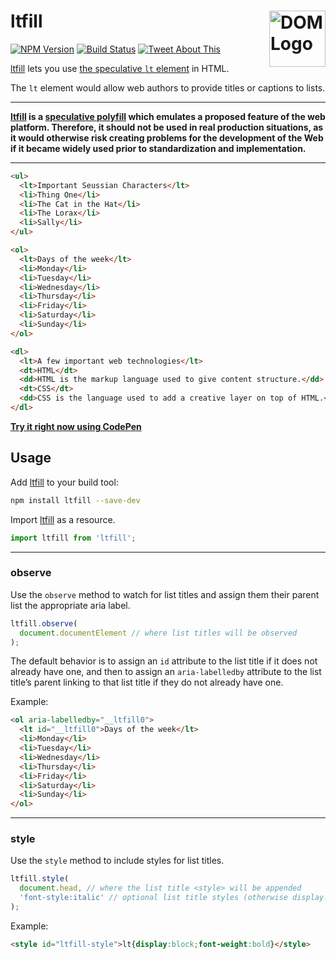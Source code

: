 # ltfill [<img src="https://resources.whatwg.org/logo-dom.svg" alt="DOM Logo" width="90" height="90" align="right">][ltfill]

[![NPM Version][npm-img]][npm-url]
[![Build Status][cli-img]][cli-url]
[![Tweet About This][soc-img]][soc-url]

[ltfill] lets you use [the speculative `lt` element] in HTML.

The `lt` element would allow web authors to provide titles or captions to lists.

---

**[ltfill] is a [speculative polyfill] which emulates a proposed feature of the
web platform. Therefore, it should not be used in real production situations,
as it would otherwise risk creating problems for the development of the Web if
it became widely used prior to standardization and implementation.**

---

```html
<ul>
  <lt>Important Seussian Characters</lt>
  <li>Thing One</li>
  <li>The Cat in the Hat</li>
  <li>The Lorax</li>
  <li>Sally</li>
</ul>
```

```html
<ol>
  <lt>Days of the week</lt>
  <li>Monday</li>
  <li>Tuesday</li>
  <li>Wednesday</li>
  <li>Thursday</li>
  <li>Friday</li>
  <li>Saturday</li>
  <li>Sunday</li>
</ol>
```

```html
<dl>
  <lt>A few important web technologies</lt>
  <dt>HTML</dt>
  <dd>HTML is the markup language used to give content structure.</dd>
  <dt>CSS</dt>
  <dd>CSS is the language used to add a creative layer on top of HTML.</dd>
</dl>
```

**[Try it right now using CodePen]**

## Usage

Add [ltfill] to your build tool:

```bash
npm install ltfill --save-dev
```

Import [ltfill] as a resource.

```js
import ltfill from 'ltfill';
```

---

### observe

Use the `observe` method to watch for list titles and assign them their parent
list the appropriate aria label.

```js
ltfill.observe(
  document.documentElement // where list titles will be observed
);
```

The default behavior is to assign an `id` attribute to the list title if it
does not already have one, and then to assign an `aria-labelledby` attribute 
to the list title’s parent linking to that list title if they do not already
have one.

Example:

```html
<ol aria-labelledby="__ltfill0">
  <lt id="__ltfill0">Days of the week</lt>
  <li>Monday</li>
  <li>Tuesday</li>
  <li>Wednesday</li>
  <li>Thursday</li>
  <li>Friday</li>
  <li>Saturday</li>
  <li>Sunday</li>
</ol>
```

---

### style

Use the `style` method to include styles for list titles.

```js
ltfill.style(
  document.head, // where the list title <style> will be appended
  'font-style:italic' // optional list title styles (otherwise display:block;font-weight:bold)
);
```

Example:

```html
<style id="ltfill-style">lt{display:block;font-weight:bold}</style>
```

[npm-url]: https://www.npmjs.com/package/ltfill
[npm-img]: https://img.shields.io/npm/v/ltfill.svg
[cli-url]: https://travis-ci.org/jonathantneal/ltfill
[cli-img]: https://img.shields.io/travis/jonathantneal/ltfill.svg
[soc-url]: https://twitter.com/intent/tweet?text=A%20speculative%20polyfill%20to%20use%20the%20lt%20element%20in%20HTML%20https%3A%2F%2Fjonathantneal.github.io%2Fltfill%2F
[soc-img]: https://img.shields.io/twitter/url/http/shields.io.svg?style=social

[ltfill]: https://github.com/jonathantneal/ltfill
[the speculative `lt` element]: https://stevefaulkner.github.io/lt-element/
[Try it right now using CodePen]: https://jonathantneal.github.io/ltfill/
[speculative polyfill]: https://w3ctag.github.io/polyfills/#nomenclature-what-is-a-polyfill-
